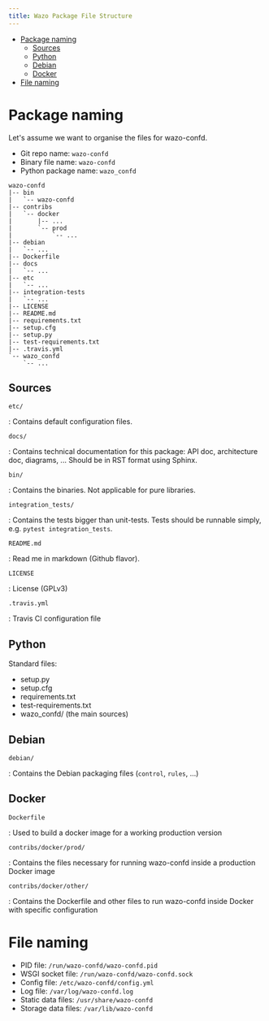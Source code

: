 ```yaml
---
title: Wazo Package File Structure
---
```


-   [Package naming](#package-naming)
    -   [Sources](#sources)
    -   [Python](#python)
    -   [Debian](#debian)
    -   [Docker](#docker)
-   [File naming](#file-naming)

Package naming
==============

Let\'s assume we want to organise the files for wazo-confd.

-   Git repo name: `wazo-confd`
-   Binary file name: `wazo-confd`
-   Python package name: `wazo_confd`

<!-- -->

    wazo-confd
    |-- bin
    |   `-- wazo-confd
    |-- contribs
    |   `-- docker
    |       |-- ...
    |       `-- prod
    |           `-- ...
    |-- debian
    |   `-- ...
    |-- Dockerfile
    |-- docs
    |   `-- ...
    |-- etc
    |   `-- ...
    |-- integration-tests
    |   `-- ...
    |-- LICENSE
    |-- README.md
    |-- requirements.txt
    |-- setup.cfg
    |-- setup.py
    |-- test-requirements.txt
    |-- .travis.yml
    `-- wazo_confd
        `-- ...

Sources
-------

`etc/`

:   Contains default configuration files.

`docs/`

:   Contains technical documentation for this package: API doc,
    architecture doc, diagrams, \... Should be in RST format using
    Sphinx.

`bin/`

:   Contains the binaries. Not applicable for pure libraries.

`integration_tests/`

:   Contains the tests bigger than unit-tests. Tests should be runnable
    simply, e.g. `pytest integration_tests`.

`README.md`

:   Read me in markdown (Github flavor).

`LICENSE`

:   License (GPLv3)

`.travis.yml`

:   Travis CI configuration file

Python
------

Standard files:

-   setup.py
-   setup.cfg
-   requirements.txt
-   test-requirements.txt
-   wazo\_confd/ (the main sources)

Debian
------

`debian/`

:   Contains the Debian packaging files (`control`, `rules`, \...)

Docker
------

`Dockerfile`

:   Used to build a docker image for a working production version

`contribs/docker/prod/`

:   Contains the files necessary for running wazo-confd inside a
    production Docker image

`contribs/docker/other/`

:   Contains the Dockerfile and other files to run wazo-confd inside
    Docker with specific configuration

File naming
===========

-   PID file: `/run/wazo-confd/wazo-confd.pid`
-   WSGI socket file: `/run/wazo-confd/wazo-confd.sock`
-   Config file: `/etc/wazo-confd/config.yml`
-   Log file: `/var/log/wazo-confd.log`
-   Static data files: `/usr/share/wazo-confd`
-   Storage data files: `/var/lib/wazo-confd`
